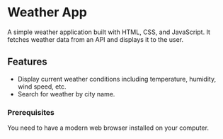 # Weather App

A simple weather application built with HTML, CSS, and JavaScript. It fetches weather data from an API and displays it to the user.

## Features

- Display current weather conditions including temperature, humidity, wind speed, etc.
- Search for weather by city name.

### Prerequisites

You need to have a modern web browser installed on your computer.

